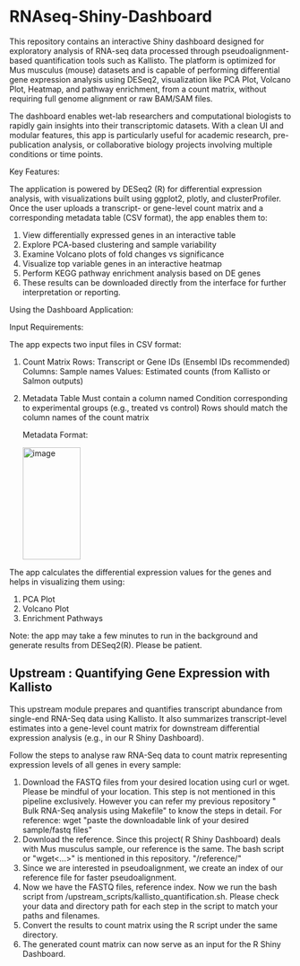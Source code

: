 # RNAseq-Shiny-Dashboard
This repository contains an interactive Shiny dashboard designed for exploratory analysis of RNA-seq data processed through pseudoalignment-based quantification tools such as Kallisto. The platform is optimized for Mus musculus (mouse) datasets and is capable of performing differential gene expression analysis using DESeq2, visualization like PCA Plot, Volcano Plot, Heatmap, and pathway enrichment, from a count matrix, without requiring full genome alignment or raw BAM/SAM files.

The dashboard enables wet-lab researchers and computational biologists to rapidly gain insights into their transcriptomic datasets. With a clean UI and modular features, this app is particularly useful for academic research, pre-publication analysis, or collaborative biology projects involving multiple conditions or time points.

Key Features:

The application is powered by DESeq2 (R) for differential expression analysis, with visualizations built using ggplot2, plotly, and clusterProfiler. Once the user uploads a transcript- or gene-level count matrix and a corresponding metadata table (CSV format), the app enables them to:

1. View differentially expressed genes in an interactive table
2. Explore PCA-based clustering and sample variability
3. Examine Volcano plots of fold changes vs significance
4. Visualize top variable genes in an interactive heatmap
5. Perform KEGG pathway enrichment analysis based on DE genes
6. These results can be downloaded directly from the interface for further interpretation or reporting.


Using the Dashboard Application:

Input Requirements:

The app expects two input files in CSV format:

1. Count Matrix
   Rows: Transcript or Gene IDs (Ensembl IDs recommended)
   Columns: Sample names
   Values: Estimated counts (from Kallisto or Salmon outputs)
   
3. Metadata Table
   Must contain a column named Condition corresponding to experimental groups (e.g., treated vs control)
   Rows should match the column names of the count matrix
   
   Metadata Format:

   <img width="103" height="200" alt="image" src="https://github.com/user-attachments/assets/817ca127-d585-4724-88c5-06107b58abcb" />


The app calculates the differential expression values for the genes and helps in visualizing them using:

1. PCA Plot
2. Volcano Plot
3. Enrichment Pathways

Note: the app may take a few minutes to run in the background and generate results from DESeq2(R). Please be patient.


## Upstream : Quantifying Gene Expression with Kallisto

This upstream module prepares and quantifies transcript abundance from single-end RNA-Seq data using Kallisto. It also summarizes transcript-level estimates into a gene-level count matrix for downstream differential expression analysis (e.g., in our R Shiny Dashboard).

Follow the steps to analyse raw RNA-Seq data to count matrix representing expression levels of all genes in every sample:

1. Download the FASTQ files from your desired location using curl or wget. Please be mindful of your location. This step is not mentioned in this pipeline exclusively. However you can refer my previous repository " Bulk RNA-Seq analysis using Makefile" to know the steps in detail. 
For reference: wget "paste the downloadable link of your desired sample/fastq files"
2. Download the reference. Since this project( R Shiny Dashboard) deals with Mus musculus sample, our reference is the same. The bash script or "wget<...>" is mentioned in this repository. "/reference/"
3. Since we are interested in pseudoalignment, we create an index of our reference file for faster pseudoalignment.
4. Now we have the FASTQ files, reference index. Now we run the bash script from /upstream_scripts/kallisto_quantification.sh. Please check your data and directory path for each step in the script to match your paths and filenames.
5. Convert the results to count matrix using the R script under the same directory.
6. The generated count matrix can now serve as an input for the R Shiny Dashboard. 


